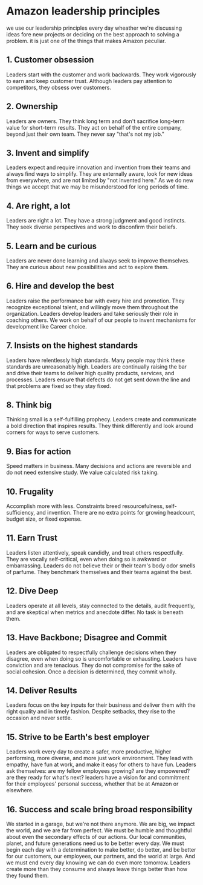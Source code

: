 # Amazon leadership principles
we use our leadership principles every day
wheather we're discussing ideas fore new projects
or deciding on the best approach to solving a problem.
it is just one of the things that makes Amazon peculiar.

## 1. Customer obsession
Leaders start with the customer and work backwards.
They work vigorously to earn and keep customer trust.
Although leaders pay attention to competitors,
they obsess over customers.

## 2. Ownership
Leaders are owners.
They think long term and don't sacrifice long-term value for short-term results.
They act on behalf of the entire company,
beyond just their own team.
They never say "that's not my job."

## 3. Invent and simplify
Leaders expect and require innovation and invention from their teams
and always find ways to simplify.
They are externally aware,
look for new ideas from everywhere,
and are not limited by "not invented here."
As we do new things we accept that we may be misunderstood for long periods of time.

## 4. Are right, a lot
Leaders are right a lot.
They have a strong judgment and good instincts.
They seek diverse perspectives
and work to disconfirm their beliefs.

## 5. Learn and be curious
Leaders are never done learning and always seek to improve themselves.
They are curious about new possibilities and act to explore them.

## 6. Hire and develop the best
Leaders raise the performance bar with every hire and promotion.
They recognize exceptional talent,
and willingly move them throughout the organization.
Leaders develop leaders and take seriously their role in coaching others.
We work on behalf of our people to invent mechanisms for development like Career choice.

## 7. Insists on the highest standards
Leaders have relentlessly high standards.
Many people may think these standards are unreasonably high.
Leaders are continually raising the bar
and drive their teams to deliver high quality products, services, and processes.
Leaders ensure that defects do not get sent down the line and that problems are fixed so they stay fixed.

## 8. Think big
Thinking small is a self-fulfilling prophecy.
Leaders create and communicate a bold direction that inspires results.
They think differently and look around corners for ways to serve customers.

## 9. Bias for action
Speed matters in business.
Many decisions and actions are reversible
and do not need extensive study.
We value calculated risk taking.

## 10. Frugality
Accomplish more with less.
Constraints breed resourcefulness, self-sufficiency, and invention.
There are no extra points for growing headcount, budget size, or fixed expense.

## 11. Earn Trust
Leaders listen attentively, speak candidly, and treat others respectfully.
They are vocally self-critical, even when doing so is awkward or embarrassing.
Leaders do not believe their or their team's body odor smells of parfume.
They benchmark themselves and their teams against the best.

## 12. Dive Deep
Leaders operate at all levels,
stay connected to the details,
audit frequently,
and are skeptical when metrics and anecdote differ.
No task is beneath them.

## 13. Have Backbone; Disagree and Commit
Leaders are obligated to respectfully challenge decisions when they disagree,
even when doing so is uncomfortable or exhausting.
Leaders have conviction and are tenacious.
They do not compromise for the sake of social cohesion.
Once a decision is determined, they commit wholly.

## 14. Deliver Results
Leaders focus on the key inputs for their business
and deliver them with the right quality
and in timely fashion.
Despite setbacks, they rise to the occasion and never settle.

## 15. Strive to be Earth's best employer
Leaders work every day to create a safer,
more productive,
higher performing,
more diverse,
and more just work environment.
They lead with empathy,
have fun at work,
and make it easy for others to have fun.
Leaders ask themselves:
are my fellow employees growing?
are they empowered?
are they ready for what's next?
leaders have a vision for and commitment for their employees' personal success,
whether that be at Amazon or elsewhere.

## 16. Success and scale bring broad responsibility
We started in a garage, but we're not there anymore.
We are big, we impact the world, and we are far from perfect.
We must be humble and thoughtful about even the secondary effects of our actions.
Our local communities, planet, and future generations need us to be better every day.
We must begin each day with a determination to make better,
do better, and be better for our customers, our employees, our partners, and the world at large.
And we must end every day knowing we can do even more tomorrow.
Leaders create more than they consume
and always leave things better than how they found them.